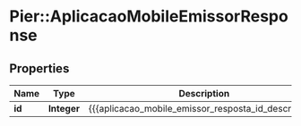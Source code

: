# Pier::AplicacaoMobileEmissorResponse

## Properties
Name | Type | Description | Notes
------------ | ------------- | ------------- | -------------
**id** | **Integer** | {{{aplicacao_mobile_emissor_resposta_id_descricao}}} | [optional] 


